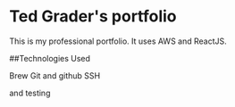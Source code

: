 # Ted Grader's portfolio

This is my professional portfolio. It uses AWS and ReactJS.

##Technologies Used

Brew
Git and github
SSH

and testing

